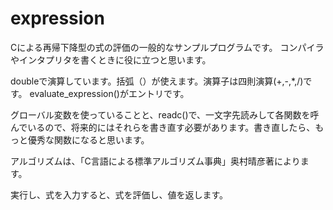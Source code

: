 # expression

Cによる再帰下降型の式の評価の一般的なサンプルプログラムです。
コンパイラやインタプリタを書くときに役に立つと思います。

doubleで演算しています。括弧（）が使えます。演算子は四則演算(+,-,*,/)です。
evaluate_expression()がエントリです。

グローバル変数を使っていることと、readc()で、一文字先読みして各関数を呼んでいるので、将来的にはそれらを書き直す必要があります。書き直したら、もっと優秀な関数になると思います。

アルゴリズムは、「C言語による標準アルゴリズム事典」奥村晴彦著によります。

実行し、式を入力すると、式を評価し、値を返します。
